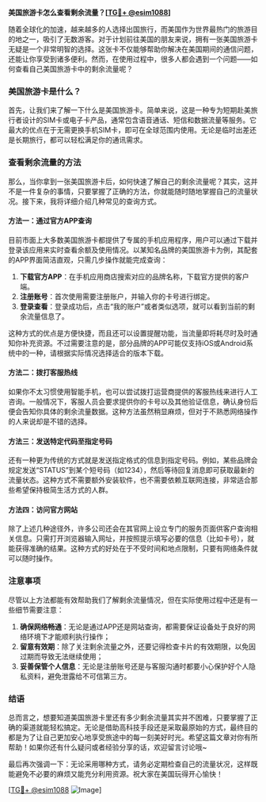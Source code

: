 **美国旅游卡怎么查看剩余流量？[[TG💪+ @esim1088](https://t.me/s/esim1088)]**

随着全球化的加速，越来越多的人选择出国旅行，而美国作为世界最热门的旅游目的地之一，吸引了无数游客。对于计划前往美国的朋友来说，拥有一张美国旅游卡无疑是一个非常明智的选择。这张卡不仅能够帮助你解决在美国期间的通信问题，还能让你享受到诸多便利。然而，在使用过程中，很多人都会遇到一个问题——如何查看自己美国旅游卡中的剩余流量呢？

### 美国旅游卡是什么？
首先，让我们来了解一下什么是美国旅游卡。简单来说，这是一种专为短期赴美旅行者设计的SIM卡或电子卡产品，通常包含语音通话、短信和数据流量等服务。它最大的优点在于无需更换手机SIM卡，即可在全球范围内使用。无论是临时出差还是长期旅行，都可以轻松满足你的通讯需求。

### 查看剩余流量的方法
那么，当你拿到一张美国旅游卡后，如何快速了解自己的剩余流量呢？其实，这并不是一件复杂的事情，只要掌握了正确的方法，你就能随时随地掌握自己的流量状况。接下来，我将详细介绍几种常见的查询方式。

#### 方法一：通过官方APP查询
目前市面上大多数美国旅游卡都提供了专属的手机应用程序，用户可以通过下载并登录该应用来实时查看余额及使用情况。以某知名品牌的美国旅游卡为例，其配套的APP界面简洁直观，只需几步操作就能完成查询：

1. **下载官方APP**：在手机应用商店搜索对应的品牌名称，下载官方提供的客户端。
2. **注册账号**：首次使用需要注册账户，并输入你的卡号进行绑定。
3. **登录查看**：登录成功后，点击“我的账户”或者类似选项，就可以看到当前的剩余流量信息了。

这种方式的优点是方便快捷，而且还可以设置提醒功能，当流量即将耗尽时及时通知你补充资源。不过需要注意的是，部分品牌的APP可能仅支持iOS或Android系统中的一种，请根据实际情况选择适合的版本下载。

#### 方法二：拨打客服热线
如果你不太习惯使用智能手机，也可以尝试拨打运营商提供的客服热线来进行人工咨询。一般情况下，客服人员会要求提供你的卡号以及其他验证信息，确认身份后便会告知你具体的剩余流量数据。这种方法虽然稍显麻烦，但对于不熟悉网络操作的人来说却是不错的选择。

#### 方法三：发送特定代码至指定号码
还有一种更为传统的方式就是发送指定格式的信息到指定号码。例如，某些品牌会规定发送“STATUS”到某个短号码（如1234），然后等待回复消息即可获取最新的流量状态。这种方式不需要额外安装软件，也不需要依赖互联网连接，非常适合那些希望保持极简生活方式的人群。

#### 方法四：访问官方网站
除了上述几种途径外，许多公司还会在其官网上设立专门的服务页面供客户查询相关信息。只需打开浏览器输入网址，并按照提示填写必要的信息（比如卡号），就能获得准确的结果。这种方式的好处在于不受时间和地点限制，只要有网络条件就可以随时操作。

### 注意事项
尽管以上方法都能有效帮助我们了解剩余流量情况，但在实际使用过程中还是有一些细节需要注意：

1. **确保网络畅通**：无论是通过APP还是网站查询，都需要保证设备处于良好的网络环境下才能顺利执行操作；
2. **留意有效期**：除了关注剩余流量之外，还要记得检查卡片的有效期限，以免因过期而导致无法继续使用；
3. **妥善保管个人信息**：无论是注册账号还是与客服沟通时都要小心保护好个人隐私资料，避免泄露给不可信第三方。

### 结语
总而言之，想要知道美国旅游卡里还有多少剩余流量其实并不困难，只要掌握了正确的渠道就能轻松搞定。无论是借助高科技手段还是采取最原始的方式，最终目的都是为了让自己更加安心地享受旅途中的每一刻美好时光。希望这篇文章对你有所帮助！如果你还有什么疑问或者经验分享的话，欢迎留言讨论哦~

最后再次强调一下：无论采用哪种方式，请务必定期检查自己的流量状况，这样既能避免不必要的麻烦又能充分利用资源。祝大家在美国玩得开心愉快！

[[TG💪+ @esim1088](https://t.me/s/esim1088) ![Image](https://i.postimg.cc/4NQfJmqS/Snipaste-2025-05-13-00-14-12.png)]